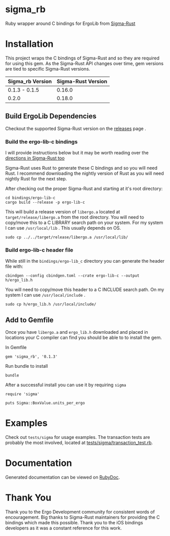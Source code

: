 # sigma_rb
Ruby wrapper around C bindings for ErgoLib from [Sigma-Rust](https://github.com/ergoplatform/sigma-rust)

# Installation
This project wraps the C bindings of Sigma-Rust and so they are required for using this gem. As the Sigma-Rust API changes over time, gem versions are tied to specific Sigma-Rust versions.

| Sigma_rb Version | Sigma-Rust Version |
| ---------------- | -------------------|
| 0.1.3 - 0.1.5            | 0.16.0             |
| 0.2.0                    | 0.18.0             |


## Build ErgoLib Dependencies
Checkout the supported Sigma-Rust version on the [releases](https://github.com/ergoplatform/sigma-rust/releases) page .

### Build the ergo-lib-c bindings
I will provide instructions below but it may be worth reading over the [directions in Sigma-Rust too](https://github.com/ergoplatform/sigma-rust/tree/develop/bindings/ergo-lib-c)  

Sigma-Rust uses Rust to generate these C bindings and so you will need Rust. I recommend downloading the nightly version of Rust as you will need nightly Rust for the next step.   

After checking out the proper Sigma-Rust and starting at it's root directory:
```
cd bindings/ergo-lib-c
cargo build --release -p ergo-lib-c
```

This will build a release version of `libergo.a` located at `target/release/libergo.a` from the root directory.  You will need to copy/move this to a C LIBRARY search path on your system. For my system I can use `/usr/local/lib` . This usually depends on OS.   

```
sudo cp ../../target/release/libergo.a /usr/local/lib/
```  

### Build ergo-lib-c header file
While still in the `bindings/ergo-lib_c` directory you can generate the header file with:
```
cbindgen --config cbindgen.toml --crate ergo-lib-c --output h/ergo_lib.h
```

You will need to copy/move this header to a C INCLUDE search path. On my system I can use `/usr/local/include` .  
```  
sudo cp h/ergo_lib.h /usr/local/include/
```

## Add to Gemfile
Once you have `libergo.a` and `ergo_lib.h` downloaded and placed in locations your C compiler can find you should be able to to install the gem.  

In Gemfile
```
gem 'sigma_rb', '0.1.3'
```

Run bundle to install
```
bundle
```

After a successful install you can use it by requiring `sigma`  
```
require 'sigma'

puts Sigma::BoxValue.units_per_ergo
```

# Examples
Check out `tests/sigma` for usage examples. The transaction tests are probably the most involved, located at [tests/sigma/transaction_test.rb](https://github.com/thedlop/sigma_rb/blob/master/tests/sigma/transaction_test.rb).  

# Documentation
Generated documentation can be viewed on [RubyDoc](https://www.rubydoc.info/gems/sigma_rb). 

# Thank You
Thank you to the Ergo Development community for consistent words of encouragement. Big thanks to Sigma-Rust maintainers for providing the C bindings which made this possible. Thank you to the iOS bindings developers as it was a constant reference for this work.
